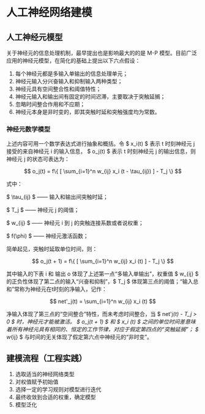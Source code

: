 # 人工神经网络建模

## 人工神经元模型

关于神经元的信息处理机制，最早提出也是影响最大的的是 M-P 模型。目前广泛应用的神经元模型，在简化的基础上提出以下六点假设：

1. 每个神经元都是多输入单输出的信息处理单元；
2. 神经元输入分兴奋输入和抑制输入两种类型；
3. 神经元具有空间整合性和阈值特性；
4. 神经元输入和输出间有固定的时间迟滞，主要取决于突触延搁；
5. 忽略时间整合作用和不应期；
6. 神经元本身是非时变的，即其突触时延和突触强度均为常数。

### 神经元数学模型

上述内容可用一个数学表达式进行抽象和概括。令 $ x_i(t) $ 表示 t 时刻神经元 j 接受的来自神经元 i 的输入信息， $ o_j(t) $ 表示 t 时刻神经元 j 的输出信息，则神经元 j 的状态可表达为：

$$ o_j(t) = f\{ [ \sum_{i=1}^n w_{ij} x_i (t - \tau_{ij}) ] - T_j \} $$

式中：

$ \tau_{ij} $ —— 输入和输出间突触时延；

$ T_j $ —— 神经元 j 的阈值；

$ w_{ij} $ —— 神经元 i 到 j 的突触连接系数或者说权重；

$ f(\phi) $ —— 神经元激活函数；

简单起见，突触时延取单位时间，则：

$$ o_j(t + 1) = f\{ [ \sum_{i=1}^n w_{ij} x_i (t) ] - T_j \} $$

其中输入的下表 i 和 输出 o 体现了上述第一点“多输入单输出”，权重值 $ w_{ij} $ 的正负性体现了第二点的输入“兴奋和抑制”，$ T_j $ 体现第三点的阈值；“输入总和”常称为神经元在t时刻的净输入，记作：

$$ net'_j(t) = \sum_{i=1}^n w_{ij} x_i (t) $$

净输入体现了第三点的“空间整合”特性，而未考虑时间整合，当 $ net'_j(t) - T_j > 0 $ 时，神经元才能被激活。 $ o_j(t + 1) $ 和 $ x_i (t) $ 之间的单位时间差意味着所有神经元具有相同的、恒定的工作节律，对应于假定第四点的“突触延搁”； $ w_{ij} $ 与时间的无关体现了假定第六点中神经元的“非时变”。

## 建模流程（工程实践）

1. 选取适当的神经网络类型
2. 对权值赋予初始值
3. 选择一定的学习规则对模型进行迭代
4. 最终收敛到合适的权重，确定模型
5. 模型泛化
